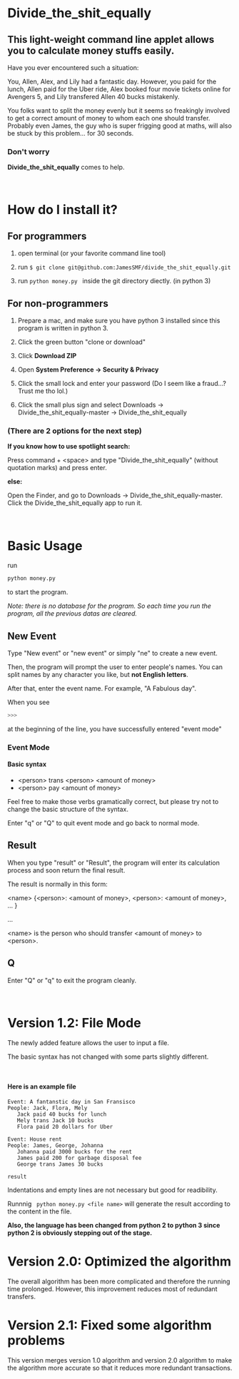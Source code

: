 # Divide_the_shit_equally

## This light-weight command line applet allows you to calculate money stuffs easily.

Have you ever encountered such a situation:

You, Allen, Alex, and Lily had a fantastic day. However, you paid for the lunch, Allen paid for the Uber ride, Alex booked four movie tickets online for Avengers 5, and Lily transfered Allen 40 bucks mistakenly. <br>

You folks want to split the money evenly but it seems so freakingly involved to get a correct amount of money to whom each one should transfer. Probably even James, the guy who is super frigging good at maths, will also be stuck by this problem… for 30 seconds. <br>



### Don't worry

**Divide_the_shit_equally** comes to help.

<br>


# How do I install it?

## For programmers

1. open terminal (or your favorite command line tool)

2. run ``` $ git clone git@github.com:JamesSMF/divide_the_shit_equally.git ```

3. run 
```python money.py ```
inside the git directory diectly. (in python 3)



## For non-programmers

1. Prepare a mac, and make sure you have python 3 installed since this program is written in python 3. 

2. Click the green button "clone or download"




3. Click **Download ZIP**

4. Open **System Preference -> Security & Privacy**

5. Click the small lock and enter your password (Do I seem like a fraud…? Trust me tho lol.)

6. Click the small plus sign and select Downloads -> Divide_the_shit_equally-master -> Divide_the_shit_equally



### (There are 2 options for the next step)

**If you know how to use spotlight search:**

   Press command + \<space> and type "Divide_the_shit_equally" (without quotation marks) and press enter.

**else:**

   Open the Finder, and go to Downloads -> Divide_the_shit_equally-master. Click the Divide_the_shit_equally app to run it.


<br>


# Basic Usage

run

```bash
python money.py
```

to start the program.



*Note: there is no database for the program. So each time you run the program, all the previous datas are cleared.*



## New Event

Type "New event" or "new event" or simply "ne" to create a new event. <br>

Then, the program will prompt the user to enter people's names. You can split names by any character you like, but **not English letters**. <br>

After that, enter the event name. For example, "A Fabulous day". <br>

When you see

```bash
>>>
```

at the beginning of the line, you have successfully entered "event mode"



### Event Mode

#### Basic syntax

* \<person> trans \<person> \<amount of money> 
* \<person> pay \<amount of money>

Feel free to make those verbs gramatically correct, but please try not to change the basic structure of the syntax.<br>

Enter "q" or "Q" to quit event mode and go back to normal mode.



## Result

When you type "result" or "Result", the program will enter its calculation process and soon return the final result.<br>

The result is normally in this form:

\<name> {\<person>: \<amount of money>, \<person>: \<amount of money>, ... }

...



\<name> is the person who should transfer \<amount of money> to  \<person>.



## Q

Enter "Q" or "q" to exit the program cleanly.



<br>



# Version 1.2: File Mode

The newly added feature allows the user to input a file.

The basic syntax has not changed with some parts slightly different.

<br>

#### Here is an example file

```
Event: A fantanstic day in San Fransisco
People: Jack, Flora, Mely
   Jack paid 40 bucks for lunch
   Mely trans Jack 10 bucks
   Flora paid 20 dollars for Uber

Event: House rent
People: James, George, Johanna
   Johanna paid 3000 bucks for the rent
   James paid 200 for garbage disposal fee
   George trans James 30 bucks
   
result
```



Indentations and empty lines are not necessary but good for readibility.

Runnnig ``` python money.py <file name>``` will generate the result according to the content in the file.

**Also, the language has been changed from python 2 to python 3 since python 2 is obviously stepping out of the stage.**



# Version 2.0: Optimized the algorithm

The overall algorithm has been more complicated and therefore the running time prolonged. However, this improvement reduces most of redundant transfers.

# Version 2.1: Fixed some algorithm problems

This version merges version 1.0 algorithm and version 2.0 algorithm to make the algorithm more accurate so that it reduces more redundant transactions.
